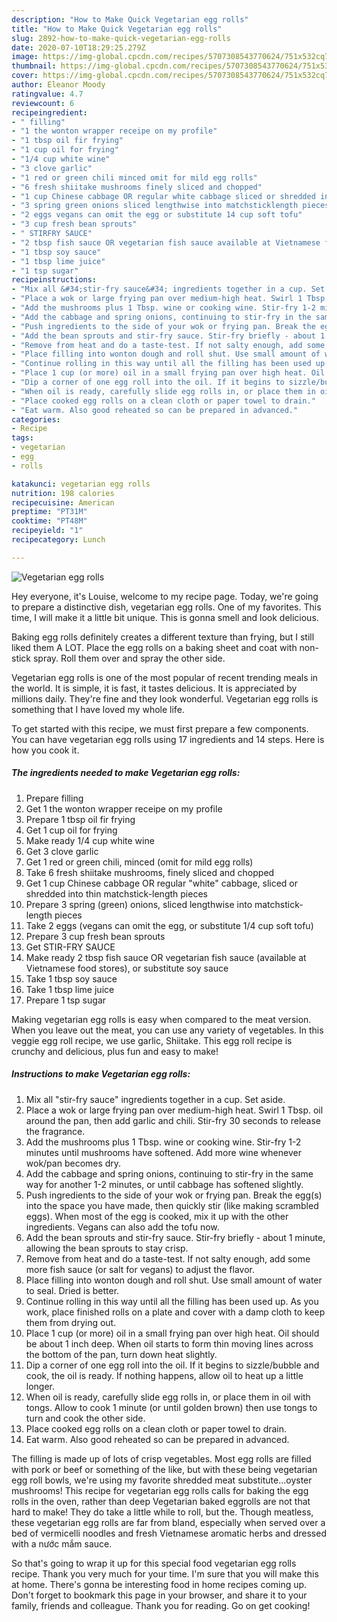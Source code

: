 ```yaml
---
description: "How to Make Quick Vegetarian egg rolls"
title: "How to Make Quick Vegetarian egg rolls"
slug: 2892-how-to-make-quick-vegetarian-egg-rolls
date: 2020-07-10T18:29:25.279Z
image: https://img-global.cpcdn.com/recipes/5707308543770624/751x532cq70/vegetarian-egg-rolls-recipe-main-photo.jpg
thumbnail: https://img-global.cpcdn.com/recipes/5707308543770624/751x532cq70/vegetarian-egg-rolls-recipe-main-photo.jpg
cover: https://img-global.cpcdn.com/recipes/5707308543770624/751x532cq70/vegetarian-egg-rolls-recipe-main-photo.jpg
author: Eleanor Moody
ratingvalue: 4.7
reviewcount: 6
recipeingredient:
- " filling"
- "1 the wonton wrapper receipe on my profile"
- "1 tbsp oil fir frying"
- "1 cup oil for frying"
- "1/4 cup white wine"
- "3 clove garlic"
- "1 red or green chili minced omit for mild egg rolls"
- "6 fresh shiitake mushrooms finely sliced and chopped"
- "1 cup Chinese cabbage OR regular white cabbage sliced or shredded into thin matchsticklength pieces"
- "3 spring green onions sliced lengthwise into matchsticklength pieces"
- "2 eggs vegans can omit the egg or substitute 14 cup soft tofu"
- "3 cup fresh bean sprouts"
- " STIRFRY SAUCE"
- "2 tbsp fish sauce OR vegetarian fish sauce available at Vietnamese food stores or substitute soy sauce"
- "1 tbsp soy sauce"
- "1 tbsp lime juice"
- "1 tsp sugar"
recipeinstructions:
- "Mix all &#34;stir-fry sauce&#34; ingredients together in a cup. Set aside."
- "Place a wok or large frying pan over medium-high heat. Swirl 1 Tbsp. oil around the pan, then add garlic and chili. Stir-fry 30 seconds to release the fragrance."
- "Add the mushrooms plus 1 Tbsp. wine or cooking wine. Stir-fry 1-2 minutes until mushrooms have softened. Add more wine whenever wok/pan becomes dry."
- "Add the cabbage and spring onions, continuing to stir-fry in the same way for another 1-2 minutes, or until cabbage has softened slightly."
- "Push ingredients to the side of your wok or frying pan. Break the egg(s) into the space you have made, then quickly stir (like making scrambled eggs). When most of the egg is cooked, mix it up with the other ingredients. Vegans can also add the tofu now."
- "Add the bean sprouts and stir-fry sauce. Stir-fry briefly - about 1 minute, allowing the bean sprouts to stay crisp."
- "Remove from heat and do a taste-test. If not salty enough, add some more fish sauce (or salt for vegans) to adjust the flavor."
- "Place filling into wonton dough and roll shut. Use small amount of water to seal. Dried is better."
- "Continue rolling in this way until all the filling has been used up. As you work, place finished rolls on a plate and cover with a damp cloth to keep them from drying out."
- "Place 1 cup (or more) oil in a small frying pan over high heat. Oil should be about 1 inch deep. When oil starts to form thin moving lines across the bottom of the pan, turn down heat slightly."
- "Dip a corner of one egg roll into the oil. If it begins to sizzle/bubble and cook, the oil is ready. If nothing happens, allow oil to heat up a little longer."
- "When oil is ready, carefully slide egg rolls in, or place them in oil with tongs. Allow to cook 1 minute (or until golden brown) then use tongs to turn and cook the other side."
- "Place cooked egg rolls on a clean cloth or paper towel to drain."
- "Eat warm. Also good reheated so can be prepared in advanced."
categories:
- Recipe
tags:
- vegetarian
- egg
- rolls

katakunci: vegetarian egg rolls 
nutrition: 198 calories
recipecuisine: American
preptime: "PT31M"
cooktime: "PT48M"
recipeyield: "1"
recipecategory: Lunch

---
```



![Vegetarian egg rolls](https://img-global.cpcdn.com/recipes/5707308543770624/751x532cq70/vegetarian-egg-rolls-recipe-main-photo.jpg)

Hey everyone, it's Louise, welcome to my recipe page. Today, we're going to prepare a distinctive dish, vegetarian egg rolls. One of my favorites. This time, I will make it a little bit unique. This is gonna smell and look delicious.

Baking egg rolls definitely creates a different texture than frying, but I still liked them A LOT. Place the egg rolls on a baking sheet and coat with non-stick spray. Roll them over and spray the other side.

Vegetarian egg rolls is one of the most popular of recent trending meals in the world. It is simple, it is fast, it tastes delicious. It is appreciated by millions daily. They're fine and they look wonderful. Vegetarian egg rolls is something that I have loved my whole life.


To get started with this recipe, we must first prepare a few components. You can have vegetarian egg rolls using 17 ingredients and 14 steps. Here is how you cook it.

<!--inarticleads1-->

##### The ingredients needed to make Vegetarian egg rolls:

1. Prepare  filling
1. Get 1 the wonton wrapper receipe on my profile
1. Prepare 1 tbsp oil fir frying
1. Get 1 cup oil for frying
1. Make ready 1/4 cup white wine
1. Get 3 clove garlic
1. Get 1 red or green chili, minced (omit for mild egg rolls)
1. Take 6 fresh shiitake mushrooms, finely sliced and chopped
1. Get 1 cup Chinese cabbage OR regular &#34;white&#34; cabbage, sliced or shredded into thin matchstick-length pieces
1. Prepare 3 spring (green) onions, sliced lengthwise into matchstick-length pieces
1. Take 2 eggs (vegans can omit the egg, or substitute 1/4 cup soft tofu)
1. Prepare 3 cup fresh bean sprouts
1. Get  STIR-FRY SAUCE
1. Make ready 2 tbsp fish sauce OR vegetarian fish sauce (available at Vietnamese food stores), or substitute soy sauce
1. Take 1 tbsp soy sauce
1. Take 1 tbsp lime juice
1. Prepare 1 tsp sugar


Making vegetarian egg rolls is easy when compared to the meat version. When you leave out the meat, you can use any variety of vegetables. In this veggie egg roll recipe, we use garlic, Shiitake. This egg roll recipe is crunchy and delicious, plus fun and easy to make! 

<!--inarticleads2-->

##### Instructions to make Vegetarian egg rolls:

1. Mix all &#34;stir-fry sauce&#34; ingredients together in a cup. Set aside.
1. Place a wok or large frying pan over medium-high heat. Swirl 1 Tbsp. oil around the pan, then add garlic and chili. Stir-fry 30 seconds to release the fragrance.
1. Add the mushrooms plus 1 Tbsp. wine or cooking wine. Stir-fry 1-2 minutes until mushrooms have softened. Add more wine whenever wok/pan becomes dry.
1. Add the cabbage and spring onions, continuing to stir-fry in the same way for another 1-2 minutes, or until cabbage has softened slightly.
1. Push ingredients to the side of your wok or frying pan. Break the egg(s) into the space you have made, then quickly stir (like making scrambled eggs). When most of the egg is cooked, mix it up with the other ingredients. Vegans can also add the tofu now.
1. Add the bean sprouts and stir-fry sauce. Stir-fry briefly - about 1 minute, allowing the bean sprouts to stay crisp.
1. Remove from heat and do a taste-test. If not salty enough, add some more fish sauce (or salt for vegans) to adjust the flavor.
1. Place filling into wonton dough and roll shut. Use small amount of water to seal. Dried is better.
1. Continue rolling in this way until all the filling has been used up. As you work, place finished rolls on a plate and cover with a damp cloth to keep them from drying out.
1. Place 1 cup (or more) oil in a small frying pan over high heat. Oil should be about 1 inch deep. When oil starts to form thin moving lines across the bottom of the pan, turn down heat slightly.
1. Dip a corner of one egg roll into the oil. If it begins to sizzle/bubble and cook, the oil is ready. If nothing happens, allow oil to heat up a little longer.
1. When oil is ready, carefully slide egg rolls in, or place them in oil with tongs. Allow to cook 1 minute (or until golden brown) then use tongs to turn and cook the other side.
1. Place cooked egg rolls on a clean cloth or paper towel to drain.
1. Eat warm. Also good reheated so can be prepared in advanced.


The filling is made up of lots of crisp vegetables. Most egg rolls are filled with pork or beef or something of the like, but with these being vegetarian egg roll bowls, we&#39;re using my favorite shredded meat substitute…oyster mushrooms! This recipe for vegetarian egg rolls calls for baking the egg rolls in the oven, rather than deep Vegetarian baked eggrolls are not that hard to make! They do take a little while to roll, but the. Though meatless, these vegetarian egg rolls are far from bland, especially when served over a bed of vermicelli noodles and fresh Vietnamese aromatic herbs and dressed with a nước mắm sauce. 

So that's going to wrap it up for this special food vegetarian egg rolls recipe. Thank you very much for your time. I'm sure that you will make this at home. There's gonna be interesting food in home recipes coming up. Don't forget to bookmark this page in your browser, and share it to your family, friends and colleague. Thank you for reading. Go on get cooking!
